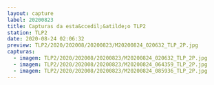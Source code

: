 ```yaml
---
layout: capture
label: 20200823
title: Capturas da esta&ccedil;&atilde;o TLP2
station: TLP2
date: 2020-08-24 02:06:32
preview: TLP2/2020/202008/20200823/M20200824_020632_TLP_2P.jpg
capturas:
  - imagem: TLP2/2020/202008/20200823/M20200824_020632_TLP_2P.jpg
  - imagem: TLP2/2020/202008/20200823/M20200824_064359_TLP_2P.jpg
  - imagem: TLP2/2020/202008/20200823/M20200824_085936_TLP_2P.jpg
---
```

